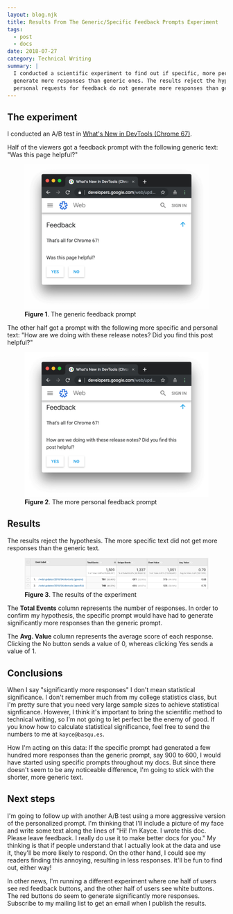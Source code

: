 ```yaml
---
layout: blog.njk
title: Results From The Generic/Specific Feedback Prompts Experiment
tags: 
  - post
  - docs
date: 2018-07-27
category: Technical Writing
summary: |
  I conducted a scientific experiment to find out if specific, more personal requests for feedback
  generate more responses than generic ones. The results reject the hypothesis. More
  personal requests for feedback do not generate more responses than generic ones.
---
```


## The experiment

I conducted an A/B test in [What's New in DevTools (Chrome 67)][WNDT].

[WNDT]: https://developers.google.com/web/updates/2018/04/devtools

Half of the viewers got a feedback prompt with the following generic text:
"Was this page helpful?"

<figure>
  <img src="/media/generic-prompt.png"
       alt="The generic feedback prompt."/>
  <figcaption>
    <b>Figure 1</b>. The generic feedback prompt
  </figcaption>
</figure>

The other half got a prompt with the following more specific and personal text:
"How are we doing with these release notes? Did you find this post helpful?"

<figure>
  <img src="/media/specific-prompt.png"
       alt="The more personal feedback prompt."/>
  <figcaption>
    <b>Figure 2</b>. The more personal feedback prompt
  </figcaption>
</figure>

## Results

The results reject the hypothesis. The more specific text did not
get more responses than the generic text.

<figure>
  <img src="/media/generic-specific-results.png"
       alt="The results of the experiment."/>
  <figcaption>
    <b>Figure 3</b>. The results of the experiment
  </figcaption>
</figure>

The **Total Events** column represents the number of responses. In order to confirm
my hypothesis, the specific prompt would have had to generate significantly more
responses than the generic prompt.

The **Avg. Value** column represents the average score of each response. Clicking the
No button sends a value of 0, whereas clicking Yes sends a value of 1.

## Conclusions

When I say "significantly more responses" I don't mean statistical significance. I
don't remember much from my college statistics class, but I'm pretty sure that you
need very large sample sizes to achieve statistical signficance. However, I think
it's important to bring the scientific method to technical writing, so I'm not
going to let perfect be the enemy of good.
If you know how to calculate statistical significance, feel free to send the
numbers to me at `kayce@basqu.es`.

How I'm acting on this data: If the specific prompt had generated a few hundred
more responses than the generic prompt, say 900 to 600, I would have started using
specific prompts throughout my docs. But since there doesn't seem to be any
noticeable difference, I'm going to stick with the shorter, more generic text.

## Next steps

I'm going to follow up with another A/B test using a more aggressive version of the
personalized prompt. I'm thinking that I'll include a picture of my face and write
some text along the lines of "Hi! I'm Kayce. I wrote this doc. Please leave feedback.
I really do use it to make better docs for you." My thinking is that if people
understand that I actually look at the data and use it, they'll be more likely
to respond. On the other hand, I could see my readers finding this annoying,
resulting in less responses. It'll be fun to find out, either way!

In other news, I'm running a different experiment where one half of users see red
feedback buttons, and the other half of users see white buttons. The red buttons do seem to
generate significantly more responses. Subscribe to my mailing list to get an email
when I publish the results.